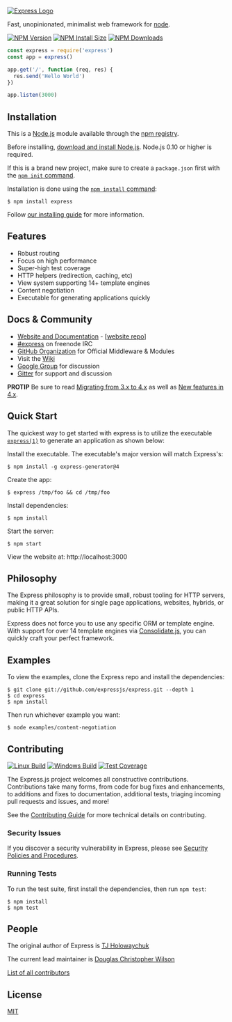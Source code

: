 [![Express Logo](https://i.cloudup.com/zfY6lL7eFa-3000x3000.png)](http://expressjs.com/)

Fast, unopinionated, minimalist web framework for [node](http://nodejs.org).

[![NPM Version][npm-version-image]][npm-url]
[![NPM Install Size][npm-install-size-image]][npm-install-size-url]
[![NPM Downloads][npm-downloads-image]][npm-downloads-url]

```js
const express = require('express')
const app = express()

app.get('/', function (req, res) {
  res.send('Hello World')
})

app.listen(3000)
```

## Installation

This is a [Node.js](https://nodejs.org/en/) module available through the
[npm registry](https://www.npmjs.com/).

Before installing, [download and install Node.js](https://nodejs.org/en/download/).
Node.js 0.10 or higher is required.

If this is a brand new project, make sure to create a `package.json` first with
the [`npm init` command](https://docs.npmjs.com/creating-a-package-json-file).

Installation is done using the
[`npm install` command](https://docs.npmjs.com/getting-started/installing-npm-packages-locally):

```console
$ npm install express
```

Follow [our installing guide](http://expressjs.com/en/starter/installing.html)
for more information.

## Features

* Robust routing
* Focus on high performance
* Super-high test coverage
* HTTP helpers (redirection, caching, etc)
* View system supporting 14+ template engines
* Content negotiation
* Executable for generating applications quickly

## Docs & Community

* [Website and Documentation](http://expressjs.com/) - [[website repo](https://github.com/expressjs/expressjs.com)]
* [#express](https://webchat.freenode.net/?channels=express) on freenode IRC
* [GitHub Organization](https://github.com/expressjs) for Official Middleware & Modules
* Visit the [Wiki](https://github.com/expressjs/express/wiki)
* [Google Group](https://groups.google.com/group/express-js) for discussion
* [Gitter](https://gitter.im/expressjs/express) for support and discussion

**PROTIP** Be sure to
read [Migrating from 3.x to 4.x](https://github.com/expressjs/express/wiki/Migrating-from-3.x-to-4.x) as well
as [New features in 4.x](https://github.com/expressjs/express/wiki/New-features-in-4.x).

## Quick Start

The quickest way to get started with express is to utilize the
executable [`express(1)`](https://github.com/expressjs/generator) to generate an application as shown below:

Install the executable. The executable's major version will match Express's:

```console
$ npm install -g express-generator@4
```

Create the app:

```console
$ express /tmp/foo && cd /tmp/foo
```

Install dependencies:

```console
$ npm install
```

Start the server:

```console
$ npm start
```

View the website at: http://localhost:3000

## Philosophy

The Express philosophy is to provide small, robust tooling for HTTP servers, making
it a great solution for single page applications, websites, hybrids, or public
HTTP APIs.

Express does not force you to use any specific ORM or template engine. With support for over
14 template engines via [Consolidate.js](https://github.com/tj/consolidate.js),
you can quickly craft your perfect framework.

## Examples

To view the examples, clone the Express repo and install the dependencies:

```console
$ git clone git://github.com/expressjs/express.git --depth 1
$ cd express
$ npm install
```

Then run whichever example you want:

```console
$ node examples/content-negotiation
```

## Contributing

[![Linux Build][github-actions-ci-image]][github-actions-ci-url]
[![Windows Build][appveyor-image]][appveyor-url]
[![Test Coverage][coveralls-image]][coveralls-url]

The Express.js project welcomes all constructive contributions. Contributions take many forms,
from code for bug fixes and enhancements, to additions and fixes to documentation, additional
tests, triaging incoming pull requests and issues, and more!

See the [Contributing Guide](Contributing.md) for more technical details on contributing.

### Security Issues

If you discover a security vulnerability in Express, please see [Security Policies and Procedures](Security.md).

### Running Tests

To run the test suite, first install the dependencies, then run `npm test`:

```console
$ npm install
$ npm test
```

## People

The original author of Express is [TJ Holowaychuk](https://github.com/tj)

The current lead maintainer is [Douglas Christopher Wilson](https://github.com/dougwilson)

[List of all contributors](https://github.com/expressjs/express/graphs/contributors)

## License

[MIT](LICENSE)

[appveyor-image]: https://badgen.net/appveyor/ci/dougwilson/express/master?label=windows

[appveyor-url]: https://ci.appveyor.com/project/dougwilson/express

[coveralls-image]: https://badgen.net/coveralls/c/github/expressjs/express/master

[coveralls-url]: https://coveralls.io/r/expressjs/express?branch=master

[github-actions-ci-image]: https://badgen.net/github/checks/expressjs/express/master?label=linux

[github-actions-ci-url]: https://github.com/expressjs/express/actions/workflows/ci.yml

[npm-downloads-image]: https://badgen.net/npm/dm/express

[npm-downloads-url]: https://npmcharts.com/compare/express?minimal=true

[npm-install-size-image]: https://badgen.net/packagephobia/install/express

[npm-install-size-url]: https://packagephobia.com/result?p=express

[npm-url]: https://npmjs.org/package/express

[npm-version-image]: https://badgen.net/npm/v/express
